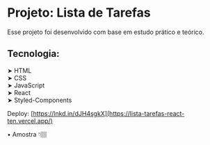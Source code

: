 <h1>Projeto: Lista de Tarefas</h1> 
Esse projeto foi desenvolvido com base em estudo prático e teórico.


<h2>Tecnologia:</h2>

➤ HTML </br>
➤ CSS </br>
➤ JavaScript </br>
➤ React </br>
➤ Styled-Components

Deploy: [https://lnkd.in/dJH4sgkX](https://lista-tarefas-react-ten.vercel.app/)

• Amostra 👇🏽
